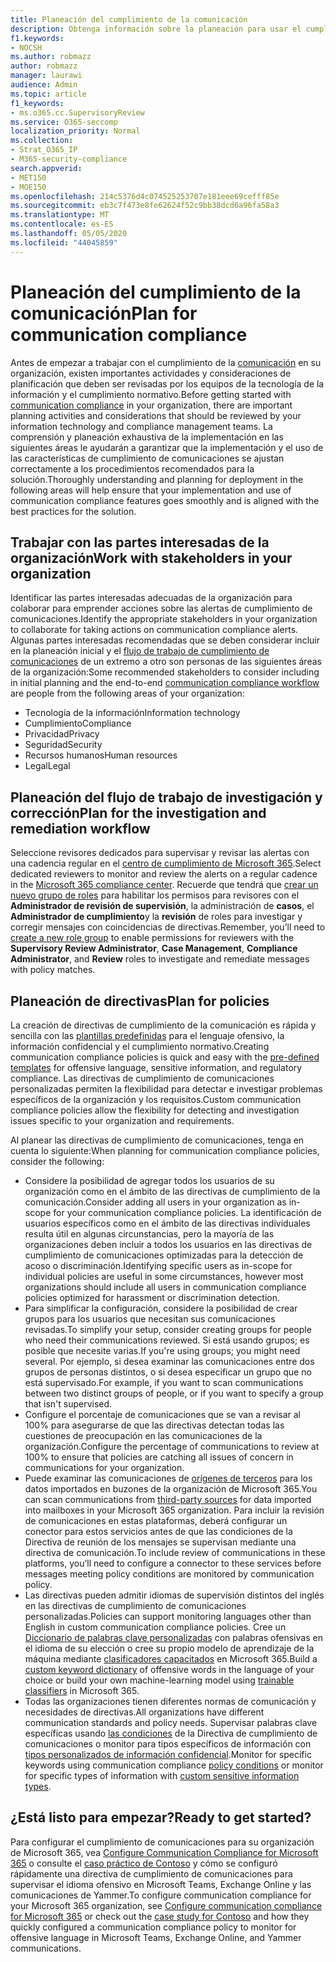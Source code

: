 ```yaml
---
title: Planeación del cumplimiento de la comunicación
description: Obtenga información sobre la planeación para usar el cumplimiento de la comunicación en su organización.
f1.keywords:
- NOCSH
ms.author: robmazz
author: robmazz
manager: laurawi
audience: Admin
ms.topic: article
f1_keywords:
- ms.o365.cc.SupervisoryReview
ms.service: O365-seccomp
localization_priority: Normal
ms.collection:
- Strat_O365_IP
- M365-security-compliance
search.appverid:
- MET150
- MOE150
ms.openlocfilehash: 214c5376d4c074525253707e181eee69cefff85e
ms.sourcegitcommit: eb3c7f473e8fe62624f52c9bb38dcd6a96fa58a3
ms.translationtype: MT
ms.contentlocale: es-ES
ms.lasthandoff: 05/05/2020
ms.locfileid: "44045859"
---
```

# <a name="plan-for-communication-compliance"></a><span data-ttu-id="31aca-103">Planeación del cumplimiento de la comunicación</span><span class="sxs-lookup"><span data-stu-id="31aca-103">Plan for communication compliance</span></span>

<span data-ttu-id="31aca-104">Antes de empezar a trabajar con el cumplimiento de la [comunicación](communication-compliance.md) en su organización, existen importantes actividades y consideraciones de planificación que deben ser revisadas por los equipos de la tecnología de la información y el cumplimiento normativo.</span><span class="sxs-lookup"><span data-stu-id="31aca-104">Before getting started with [communication compliance](communication-compliance.md) in your organization, there are important planning activities and considerations that should be reviewed by your information technology and compliance management teams.</span></span> <span data-ttu-id="31aca-105">La comprensión y planeación exhaustiva de la implementación en las siguientes áreas le ayudarán a garantizar que la implementación y el uso de las características de cumplimiento de comunicaciones se ajustan correctamente a los procedimientos recomendados para la solución.</span><span class="sxs-lookup"><span data-stu-id="31aca-105">Thoroughly understanding and planning for deployment in the following areas will help ensure that your implementation and use of communication compliance features goes smoothly and is aligned with the best practices for the solution.</span></span>

## <a name="work-with-stakeholders-in-your-organization"></a><span data-ttu-id="31aca-106">Trabajar con las partes interesadas de la organización</span><span class="sxs-lookup"><span data-stu-id="31aca-106">Work with stakeholders in your organization</span></span>

<span data-ttu-id="31aca-107">Identificar las partes interesadas adecuadas de la organización para colaborar para emprender acciones sobre las alertas de cumplimiento de comunicaciones.</span><span class="sxs-lookup"><span data-stu-id="31aca-107">Identify the appropriate stakeholders in your organization to collaborate for taking actions on communication compliance alerts.</span></span> <span data-ttu-id="31aca-108">Algunas partes interesadas recomendadas que se deben considerar incluir en la planeación inicial y el [flujo de trabajo de cumplimiento de comunicaciones](communication-compliance.md#workflow) de un extremo a otro son personas de las siguientes áreas de la organización:</span><span class="sxs-lookup"><span data-stu-id="31aca-108">Some recommended stakeholders to consider including in initial planning and the end-to-end [communication compliance workflow](communication-compliance.md#workflow) are people from the following areas of your organization:</span></span>

- <span data-ttu-id="31aca-109">Tecnología de la información</span><span class="sxs-lookup"><span data-stu-id="31aca-109">Information technology</span></span>
- <span data-ttu-id="31aca-110">Cumplimiento</span><span class="sxs-lookup"><span data-stu-id="31aca-110">Compliance</span></span>
- <span data-ttu-id="31aca-111">Privacidad</span><span class="sxs-lookup"><span data-stu-id="31aca-111">Privacy</span></span>
- <span data-ttu-id="31aca-112">Seguridad</span><span class="sxs-lookup"><span data-stu-id="31aca-112">Security</span></span>
- <span data-ttu-id="31aca-113">Recursos humanos</span><span class="sxs-lookup"><span data-stu-id="31aca-113">Human resources</span></span>
- <span data-ttu-id="31aca-114">Legal</span><span class="sxs-lookup"><span data-stu-id="31aca-114">Legal</span></span>

## <a name="plan-for-the-investigation-and-remediation-workflow"></a><span data-ttu-id="31aca-115">Planeación del flujo de trabajo de investigación y corrección</span><span class="sxs-lookup"><span data-stu-id="31aca-115">Plan for the investigation and remediation workflow</span></span>

<span data-ttu-id="31aca-116">Seleccione revisores dedicados para supervisar y revisar las alertas con una cadencia regular en el [centro de cumplimiento de Microsoft 365](https://compliance.microsoft.com/).</span><span class="sxs-lookup"><span data-stu-id="31aca-116">Select dedicated reviewers to monitor and review the alerts on a regular cadence in the [Microsoft 365 compliance center](https://compliance.microsoft.com/).</span></span> <span data-ttu-id="31aca-117">Recuerde que tendrá que [crear un nuevo grupo de roles](communication-compliance-configure.md#step-1-required-enable-permissions-for-communication-compliance) para habilitar los permisos para revisores con el **Administrador de revisión de supervisión**, la administración de **casos**, el **Administrador de cumplimiento**y la **revisión** de roles para investigar y corregir mensajes con coincidencias de directivas.</span><span class="sxs-lookup"><span data-stu-id="31aca-117">Remember, you’ll need to [create a new role group](communication-compliance-configure.md#step-1-required-enable-permissions-for-communication-compliance) to enable permissions for reviewers with the **Supervisory Review Administrator**, **Case Management**, **Compliance Administrator**, and **Review** roles to investigate and remediate messages with policy matches.</span></span>

## <a name="plan-for-policies"></a><span data-ttu-id="31aca-118">Planeación de directivas</span><span class="sxs-lookup"><span data-stu-id="31aca-118">Plan for policies</span></span>

<span data-ttu-id="31aca-119">La creación de directivas de cumplimiento de la comunicación es rápida y sencilla con las [plantillas predefinidas](communication-compliance-feature-reference.md#policy-templates) para el lenguaje ofensivo, la información confidencial y el cumplimiento normativo.</span><span class="sxs-lookup"><span data-stu-id="31aca-119">Creating communication compliance policies is quick and easy with the [pre-defined templates](communication-compliance-feature-reference.md#policy-templates) for offensive language, sensitive information, and regulatory compliance.</span></span> <span data-ttu-id="31aca-120">Las directivas de cumplimiento de comunicaciones personalizadas permiten la flexibilidad para detectar e investigar problemas específicos de la organización y los requisitos.</span><span class="sxs-lookup"><span data-stu-id="31aca-120">Custom communication compliance policies allow the flexibility for detecting and investigation issues specific to your organization and requirements.</span></span>

<span data-ttu-id="31aca-121">Al planear las directivas de cumplimiento de comunicaciones, tenga en cuenta lo siguiente:</span><span class="sxs-lookup"><span data-stu-id="31aca-121">When planning for communication compliance policies, consider the following:</span></span>

- <span data-ttu-id="31aca-122">Considere la posibilidad de agregar todos los usuarios de su organización como en el ámbito de las directivas de cumplimiento de la comunicación.</span><span class="sxs-lookup"><span data-stu-id="31aca-122">Consider adding all users in your organization as in-scope for your communication compliance policies.</span></span> <span data-ttu-id="31aca-123">La identificación de usuarios específicos como en el ámbito de las directivas individuales resulta útil en algunas circunstancias, pero la mayoría de las organizaciones deben incluir a todos los usuarios en las directivas de cumplimiento de comunicaciones optimizadas para la detección de acoso o discriminación.</span><span class="sxs-lookup"><span data-stu-id="31aca-123">Identifying specific users as in-scope for individual policies are useful in some circumstances, however most organizations should include all users in communication compliance policies optimized for harassment or discrimination detection.</span></span>
- <span data-ttu-id="31aca-124">Para simplificar la configuración, considere la posibilidad de crear grupos para los usuarios que necesitan sus comunicaciones revisadas.</span><span class="sxs-lookup"><span data-stu-id="31aca-124">To simplify your setup, consider creating groups for people who need their communications reviewed.</span></span> <span data-ttu-id="31aca-125">Si está usando grupos; es posible que necesite varias.</span><span class="sxs-lookup"><span data-stu-id="31aca-125">If you're using groups; you might need several.</span></span> <span data-ttu-id="31aca-126">Por ejemplo, si desea examinar las comunicaciones entre dos grupos de personas distintos, o si desea especificar un grupo que no está supervisado.</span><span class="sxs-lookup"><span data-stu-id="31aca-126">For example, if you want to scan communications between two distinct groups of people, or if you want to specify a group that isn't supervised.</span></span>
- <span data-ttu-id="31aca-127">Configure el porcentaje de comunicaciones que se van a revisar al 100% para asegurarse de que las directivas detectan todas las cuestiones de preocupación en las comunicaciones de la organización.</span><span class="sxs-lookup"><span data-stu-id="31aca-127">Configure the percentage of communications to review at 100% to ensure that policies are catching all issues of concern in communications for your organization.</span></span>
- <span data-ttu-id="31aca-128">Puede examinar las comunicaciones de [orígenes de terceros](communication-compliance-feature-reference.md#supported-communication-types) para los datos importados en buzones de la organización de Microsoft 365.</span><span class="sxs-lookup"><span data-stu-id="31aca-128">You can scan communications from [third-party sources](communication-compliance-feature-reference.md#supported-communication-types) for data imported into mailboxes in your Microsoft 365 organization.</span></span> <span data-ttu-id="31aca-129">Para incluir la revisión de comunicaciones en estas plataformas, deberá configurar un conector para estos servicios antes de que las condiciones de la Directiva de reunión de los mensajes se supervisan mediante una directiva de comunicación.</span><span class="sxs-lookup"><span data-stu-id="31aca-129">To include review of communications in these platforms, you’ll need to configure a connector to these services before messages meeting policy conditions are monitored by communication policy.</span></span>
- <span data-ttu-id="31aca-130">Las directivas pueden admitir idiomas de supervisión distintos del inglés en las directivas de cumplimiento de comunicaciones personalizadas.</span><span class="sxs-lookup"><span data-stu-id="31aca-130">Policies can support monitoring languages other than English in custom communication compliance policies.</span></span> <span data-ttu-id="31aca-131">Cree un [Diccionario de palabras clave personalizadas](communication-compliance-feature-reference.md#custom-keyword-dictionaries) con palabras ofensivas en el idioma de su elección o cree su propio modelo de aprendizaje de la máquina mediante [clasificadores capacitados](classifier-getting-started-with.md) en Microsoft 365.</span><span class="sxs-lookup"><span data-stu-id="31aca-131">Build a [custom keyword dictionary](communication-compliance-feature-reference.md#custom-keyword-dictionaries) of offensive words in the language of your choice or build your own machine-learning model using [trainable classifiers](classifier-getting-started-with.md) in Microsoft 365.</span></span>
- <span data-ttu-id="31aca-132">Todas las organizaciones tienen diferentes normas de comunicación y necesidades de directivas.</span><span class="sxs-lookup"><span data-stu-id="31aca-132">All organizations have different communication standards and policy needs.</span></span> <span data-ttu-id="31aca-133">Supervisar palabras clave específicas usando [las condiciones](communication-compliance-feature-reference.md#conditional-settings) de la Directiva de cumplimiento de comunicaciones o monitor para tipos específicos de información con [tipos personalizados de información confidencial](create-a-custom-sensitive-information-type.md).</span><span class="sxs-lookup"><span data-stu-id="31aca-133">Monitor for specific keywords using communication compliance [policy conditions](communication-compliance-feature-reference.md#conditional-settings) or monitor for specific types of information with [custom sensitive information types](create-a-custom-sensitive-information-type.md).</span></span>

## <a name="ready-to-get-started"></a><span data-ttu-id="31aca-134">¿Está listo para empezar?</span><span class="sxs-lookup"><span data-stu-id="31aca-134">Ready to get started?</span></span>

<span data-ttu-id="31aca-135">Para configurar el cumplimiento de comunicaciones para su organización de Microsoft 365, vea [Configure Communication Compliance for Microsoft 365](communication-compliance-configure.md) o consulte el [caso práctico de Contoso](communication-compliance-case-study.md) y cómo se configuró rápidamente una directiva de cumplimiento de comunicaciones para supervisar el idioma ofensivo en Microsoft Teams, Exchange Online y las comunicaciones de Yammer.</span><span class="sxs-lookup"><span data-stu-id="31aca-135">To configure communication compliance for your Microsoft 365 organization, see [Configure communication compliance for Microsoft 365](communication-compliance-configure.md) or check out the [case study for Contoso](communication-compliance-case-study.md) and how they quickly configured a communication compliance policy to monitor for offensive language in Microsoft Teams, Exchange Online, and Yammer communications.</span></span>
